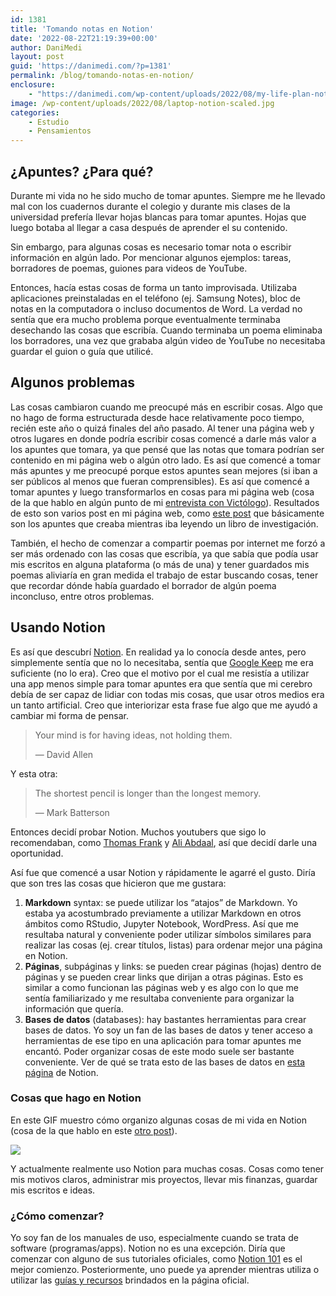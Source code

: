 ```yaml
---
id: 1381
title: 'Tomando notas en Notion'
date: '2022-08-22T21:19:39+00:00'
author: DaniMedi
layout: post
guid: 'https://danimedi.com/?p=1381'
permalink: /blog/tomando-notas-en-notion/
enclosure:
    - "https://danimedi.com/wp-content/uploads/2022/08/my-life-plan-notion-tour.mp4\n948966\nvideo/mp4\n"
image: /wp-content/uploads/2022/08/laptop-notion-scaled.jpg
categories:
    - Estudio
    - Pensamientos
---
```


## ¿Apuntes? ¿Para qué?

Durante mi vida no he sido mucho de tomar apuntes. Siempre me he llevado mal con los cuadernos durante el colegio y durante mis clases de la universidad prefería llevar hojas blancas para tomar apuntes. Hojas que luego botaba al llegar a casa después de aprender el su contenido.

Sin embargo, para algunas cosas es necesario tomar nota o escribir información en algún lado. Por mencionar algunos ejemplos: tareas, borradores de poemas, guiones para videos de YouTube.

Entonces, hacía estas cosas de forma un tanto improvisada. Utilizaba aplicaciones preinstaladas en el teléfono (ej. Samsung Notes), bloc de notas en la computadora o incluso documentos de Word. La verdad no sentía que era mucho problema porque eventualmente terminaba desechando las cosas que escribía. Cuando terminaba un poema eliminaba los borradores, una vez que grababa algún video de YouTube no necesitaba guardar el guion o guía que utilicé.

## Algunos problemas

Las cosas cambiaron cuando me preocupé más en escribir cosas. Algo que no hago de forma estructurada desde hace relativamente poco tiempo, recién este año o quizá finales del año pasado. Al tener una página web y otros lugares en donde podría escribir cosas comencé a darle más valor a los apuntes que tomara, ya que pensé que las notas que tomara podrían ser contenido en mi página web o algún otro lado. Es así que comencé a tomar más apuntes y me preocupé porque estos apuntes sean mejores (si iban a ser públicos al menos que fueran comprensibles). Es así que comencé a tomar apuntes y luego transformarlos en cosas para mi página web (cosa de la que hablo en algún punto de mi [entrevista con Victólogo](https://youtu.be/HCAg0EEZhk8)). Resultados de esto son varios post en mi página web, como [este post](https://danimedi.com/blog/resena-libro-designing-clinical-research/) que básicamente son los apuntes que creaba mientras iba leyendo un libro de investigación.

También, el hecho de comenzar a compartir poemas por internet me forzó a ser más ordenado con las cosas que escribía, ya que sabía que podía usar mis escritos en alguna plataforma (o más de una) y tener guardados mis poemas aliviaría en gran medida el trabajo de estar buscando cosas, tener que recordar dónde había guardado el borrador de algún poema inconcluso, entre otros problemas.

## Usando Notion

Es así que descubrí [Notion](https://www.notion.so/). En realidad ya lo conocía desde antes, pero simplemente sentía que no lo necesitaba, sentía que [Google Keep](https://keep.google.com/#home) me era suficiente (no lo era). Creo que el motivo por el cual me resistía a utilizar una app menos simple para tomar apuntes era que sentía que mi cerebro debía de ser capaz de lidiar con todas mis cosas, que usar otros medios era un tanto artificial. Creo que interiorizar esta frase fue algo que me ayudó a cambiar mi forma de pensar.

> Your mind is for having ideas, not holding them.
> 
> — David Allen

Y esta otra:

> The shortest pencil is longer than the longest memory.
> 
> — Mark Batterson

Entonces decidí probar Notion. Muchos youtubers que sigo lo recomendaban, como [Thomas Frank](https://www.youtube.com/c/Thomasfrank) y [Ali Abdaal](https://www.youtube.com/c/aliabdaal), así que decidí darle una oportunidad.

Así fue que comencé a usar Notion y rápidamente le agarré el gusto. Diría que son tres las cosas que hicieron que me gustara:

1. **Markdown** syntax: se puede utilizar los “atajos” de Markdown. Yo estaba ya acostumbrado previamente a utilizar Markdown en otros ámbitos como RStudio, Jupyter Notebook, WordPress. Así que me resultaba natural y conveniente poder utilizar símbolos similares para realizar las cosas (ej. crear títulos, listas) para ordenar mejor una página en Notion.
2. **Páginas**, subpáginas y links: se pueden crear páginas (hojas) dentro de páginas y se pueden crear links que dirijan a otras páginas. Esto es similar a como funcionan las páginas web y es algo con lo que me sentía familiarizado y me resultaba conveniente para organizar la información que quería.
3. **Bases de datos** (databases): hay bastantes herramientas para crear bases de datos. Yo soy un fan de las bases de datos y tener acceso a herramientas de ese tipo en una aplicación para tomar apuntes me encantó. Poder organizar cosas de este modo suele ser bastante conveniente. Ver de qué se trata esto de las bases de datos en [esta página](https://www.notion.so/help/intro-to-databases) de Notion.

### Cosas que hago en Notion

En este GIF muestro cómo organizo algunas cosas de mi vida en Notion (cosa de la que hablo en este [otro post](https://danimedi.com/blog/mi-nueva-forma-de-organizar-mi-vida/)).

![](/assets/images/my-life-plan-notion-tour.gif)

Y actualmente realmente uso Notion para muchas cosas. Cosas como tener mis motivos claros, administrar mis proyectos, llevar mis finanzas, guardar mis escritos e ideas.

### ¿Cómo comenzar?

Yo soy fan de los manuales de uso, especialmente cuando se trata de software (programas/apps). Notion no es una excepción. Diría que comenzar con alguno de sus tutoriales oficiales, como [Notion 101](https://www.notion.so/help/category/notion-101) es el mejor comienzo. Posteriormente, uno puede ya aprender mientras utiliza o utilizar las [guías y recursos](https://www.notion.so/help/reference) brindados en la página oficial.
